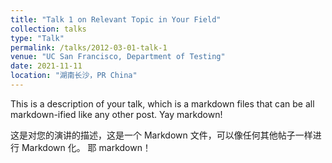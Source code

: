 ```yaml
---
title: "Talk 1 on Relevant Topic in Your Field"
collection: talks
type: "Talk"
permalink: /talks/2012-03-01-talk-1
venue: "UC San Francisco, Department of Testing"
date: 2021-11-11
location: "湖南长沙，PR China"
---
```


This is a description of your talk, which is a markdown files that can be all markdown-ified like any other post. Yay markdown!

这是对您的演讲的描述，这是一个 Markdown 文件，可以像任何其他帖子一样进行 Markdown 化。 耶 markdown！
